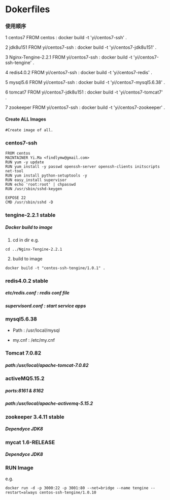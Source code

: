 # Dokerfiles

### 使用顺序
1 centos7 FROM centos : docker build -t 'yi/centos7-ssh' .

2 jdk8u151 FROM yi/centos7-ssh : docker build -t 'yi/centos7-jdk8u151' .

3 Nginx-Tengine-2.2.1 FROM yi/centos7-ssh : docker build -t 'yi/centos7-ssh-tengine' .

4 redis4.0.2 FROM yi/centos7-ssh : docker build -t 'yi/centos7-redis' .

5 mysql5.6 FROM yi/centos7-ssh : docker build -t 'yi/centos7-mysql5.6.38' .

6 tomcat7 FROM yi/centos7-jdk8u151 : docker build -t 'yi/centos7-tomcat7' .

7 zookeeper FROM yi/centos7-ssh : docker build -t 'yi/centos7-zookeeper' .



#### Create ALL Images
~~~
#Create image of all.

~~~


### centos7-ssh
~~~
FROM centos
MAINTAINER Yi.Ma <findlymw@gmail.com>
RUN yum -y update
RUN yum install -y passwd openssh-server openssh-clients initscripts net-tool
RUN yum install python-setuptools -y
RUN easy_install supervisor
RUN echo 'root:root' | chpasswd
RUN /usr/sbin/sshd-keygen

EXPOSE 22
CMD /usr/sbin/sshd -D
~~~

### tengine-2.2.1 stable
##### Docker build to image
1. cd in dir e.g. 
~~~
cd ../Nginx-Tengine-2.2.1
~~~
2. build to image
~~~
docker build -t "centos-ssh-tengine/1.0.1" .
~~~

### redis4.0.2 stable

##### etc/redis.conf : redis conf file

##### supervisord.conf : start service apps


### mysql5.6.38

* Path : /usr/local/mysql

* my.cnf : /etc/my.cnf

### Tomcat 7.0.82
##### path:/usr/local/apache-tomcat-7.0.82


### activeMQ5.15.2
##### ports:8161 & 8162
##### path:/usr/local/apache-activemq-5.15.2


### zookeeper 3.4.11 stable
##### Dependyce JDK8


### mycat 1.6-RELEASE
##### Dependyce JDK8





### RUN Image
e.g.
~~~
docker run -d -p 3000:22 -p 3001:80 --net=bridge --name tengine --restart=always centos-ssh-tengine/1.0.10
~~~

